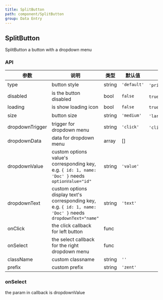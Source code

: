 ```yaml
---
title: SplitButton
path: component/SplitButton
group: Data Entry
---
```


## SplitButton

SplitButton a button with a dropdown menu

### API

| 参数             	 	| 说明                          | 类型                | 默认值       		 | 备选值           							  			         |
| ------------------ | ---------------------------- | ------------------- | ---------------- | --------------------------------------------  |
| type | button style | string | `'default'` | `'primary'`、`'danger'`、`'success'` |
| disabled | is the button disabled | bool | `false` | `true`、`false` |
| loading | is show loading icon | bool | `false` | `true`, `false` |
| size | button size | string | `'medium'`  | `'large'`、`'medium'`、`'small'`  |
| dropdownTrigger | trigger for dropdown menu | string | `'click'` | `'click'`、`'hover'` |
| dropdownData | data for dropdown menu | array | [] | |
| dropdownValue | custom options value's corresponding key, e.g. `{ id: 1, name: 'Doc' }` needs `optionValue="id"` | string | `'value'` | |
| dropdownText | custom options display text's corresponding key, e.g. `{ id: 1, name: 'Doc' }` needs `dropdownText="name"` | string | `'text'` | |
| onClick | the click callback for left button | func | | |
| onSelect | the select callback for the right dropdown menu | func | | |
| className          | custom classname                  | string              | `''`						 |                                               |
| prefix             | custom prefix                     | string              | `'zent'`				  |																			           |

### onSelect

the param in callback is dropdownValue
